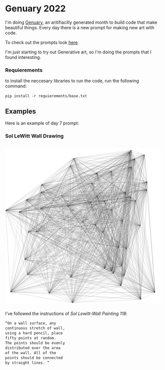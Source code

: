 # Genuary 2022

I'm doing [Genuary](http://genuary.art/), an aritifiacilly generated month to build code that make beautiful things. Every day there is a new prompt for making new art with code.

To check out the prompts look [here](http://genuary.art/prompts).

I'm just starting to try out Generative art, so I'm doing the prompts that I found interesting.

### Requierements

to install the neccesary libraries to run the code, run the following command:

`pip install -r requierements/base.txt`

## Examples

Here is an example of day 7 prompt:

### Sol LeWitt Wall Drawing

## ![day_7](./day_7/output/Wall_drawing_274ac8bf-174d-477c-afac-37eeb2ea2b6a.png)

I've followed the instructions of _Sol Lewitt-Wall Painting 118_:

    “On a wall surface, any
    continuous stretch of wall,
    using a hard pencil, place
    fifty points at random.
    The points should be evenly
    distributed over the area
    of the wall. All of the
    points should be connected
    by straight lines. “
